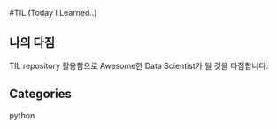 #TIL (Today I Learned..)

## 나의 다짐
 TIL repository 활용함으로 Awesome한 Data Scientist가 될 것을 다짐합니다.
## Categories
 python

